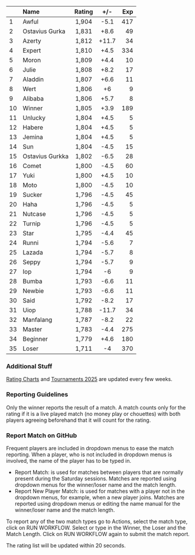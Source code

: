 | |Name|Rating|+/-|Exp|
|-|:---|:----:|:-:|--:|
|1|Awful|1,904|-5.1|417|
|2|Ostavius Gurka|1,831|+8.6|49|
|3|Azerty|1,812|+11.7|34|
|4|Expert|1,810|+4.5|334|
|5|Moron|1,809|+4.4|10|
|6|Julie|1,808|+8.2|17|
|7|Aladdin|1,807|+6.6|11|
|8|Wert|1,806|+6|9|
|9|Alibaba|1,806|+5.7|8|
|10|Winner|1,805|+3.9|189|
|11|Unlucky|1,804|+4.5|5|
|12|Habere|1,804|+4.5|5|
|13|Jemina|1,804|+4.5|5|
|14|Sun|1,804|-4.5|15|
|15|Ostavius Gurkka|1,802|-6.5|28|
|16|Comet|1,800|-4.5|60|
|17|Yuki|1,800|+4.5|10|
|18|Moto|1,800|-4.5|10|
|19|Sucker|1,796|-4.5|45|
|20|Haha|1,796|-4.5|5|
|21|Nutcase|1,796|-4.5|5|
|22|Turnip|1,796|-4.5|5|
|23|Star|1,795|-4.4|45|
|24|Runni|1,794|-5.6|7|
|25|Lazada|1,794|-5.7|8|
|26|Seppy|1,794|-5.7|9|
|27|Iop|1,794|-6|9|
|28|Bumba|1,793|-6.6|11|
|29|Newbie|1,793|-6.6|11|
|30|Said|1,792|-8.2|17|
|31|Uiop|1,788|-11.7|34|
|32|Manfalang|1,787|-8.2|22|
|33|Master|1,783|-4.4|275|
|34|Beginner|1,779|+4.6|180|
|35|Loser|1,711|-4|370|


### Additional Stuff

[Rating Charts](https://github.com/modiholodri/bkk-bg-rating-list/discussions/2) and 
[Tournaments 2025](https://github.com/modiholodri/bkk-bg-rating-list/discussions/5) are updated every few weeks.

### Reporting Guidelines

Only the winner reports the result of a match.
A match counts only for the rating if it is a live played match (no money play or chouettes)
with both players agreeing beforehand that it will count for the rating.


### Report Match on GitHub

Frequent players are included in dropdown menus to ease the match reporting.
When a player, who is not included in dropdown menus is involved, the name of the player has to be typed in.

- Report Match:  is used for matches between players that are normally present during the Saturday sessions.
  Matches are reported using dropdown menus for the winner/loser name and the match length.
- Report New Player Match:  is used for matches with a player not in the dropdown menus, for example, when a new player joins.
  Matches are reported using dropdown menus or editing the name manual for the winner/loser name and the match length.

To report any of the two match types go to Actions, select the match type, click on RUN WORKFLOW.
Select or type in the Winner, the Loser and the Match Length.
Click on RUN WORKFLOW again to submit the match report.

The rating list will be updated within 20 seconds.
